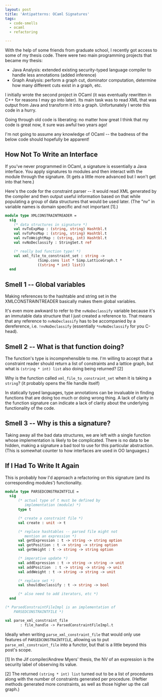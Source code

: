 ```yaml
---
layout: post
title: 'Antipatterns: OCaml Signatures'
tags:
  - code-smells
  - ocaml
  - refactoring

---
```


With the help of some friends from graduate school, I recently got access to some of my thesis code.  There were two main programming projects that became my thesis:

* Java Analysis: extended existing security-typed language compiler to handle less annotations (added inference)
* Graph Analysis: perform a graph cut, dominator computation, determine how many different cuts exist in a graph, etc.

I initially wrote the second project in OCaml (it was eventually rewritten in C++ for reasons I may go into later).  Its main task was to read XML that was output from Java and transform it into a graph.  Unfortunately I wrote this code in a hurry.

Going through old code is liberating: no matter how great I think that my code is great now, it sure was awful two years ago!

I'm not going to assume any knowledge of OCaml -- the badness of the below code should hopefully be apparent!

## How Not To Write an Interface

If you've never programmed in OCaml, a signature is essentially a Java interface.  You apply signatures to modules and then interact with the module through the signature.  (It gets a little more advanced but I won't get into that here.)

Here's the code for the constraint parser -- it would read XML generated by the compiler and then output useful information based on that while populating a group of data structures that would be used later.  (The "nv" in variable names is domain specific and not important [1].)

```ocaml
module type XMLCONSTRAINTREADER =
  sig
    (* data structures in signature *)
    val nvToExpMap : (string, string) Hashtbl.t
    val nvToPosMap : (string, string) Hashtbl.t
    val nvToWeightMap : (string, int) Hashtbl.t
    val nvNoDeclassify : StringSet.t ref

    (* really bad function type! *)
    val xml_file_to_constraint_set : string ->
               (Simp.cons list * Simp.LatticeGraph.t *
               ((string * int) list))
  end
```

## Smell 1 -- Global variables

Making references to the hashtable and string set in the XMLCONSTRAINTREADER basically makes them global variables.

It's even more awkward to refer to the `nvNoDeclassify` variable because it's an immutable data structure that I just created a reference to.  That means that any reference to `nvNoDeclassify` has to be accompanied by a dereference, i.e. `!nvNoDeclassify` (essentially `*nvNoDeclassify` for you C-head).

## Smell 2 -- What is that function doing?

The function's type is incomprehensible to me.  I'm willing to accept that a constraint reader should return a list of constraints and a lattice graph, but what is `(string * int) list` also doing being returned? [2]

Why is the function called `xml_file_to_constraint_set` when it is taking a `string`?  (it probably opens the file handle itself)</li>

In statically typed languages, type annotations can be invaluable in finding functions that are doing too much or doing wrong thing.  A lack of clarity in the function signature can indicate a lack of clarity about the underlying functionality of the code.

## Smell 3 -- Why is this a signature?

Taking away all the bad data structures, we are left with a single function whose implementation is likely to be complicated.  There is no data to be hidden, making a signature a bad tool to use for this particular abstraction.  (This is somewhat counter to how interfaces are used in OO languages.)

## If I Had To Write It Again

This is probably how I'd approach a refactoring on this signature (and its corresponding modules') functionality.

```ocaml
module type PARSEDCONSTRAINTFILE =
  sig
      (* actual type of t must be defined by
         implementation (module) *)
      type t

      (* create a constraint file *)
      val create : unit -> t

      (* replace hashtables -- parsed file might not
         mention an expression *)
      val getExpression : t -> string -> string option
      val getPosition : t -> string -> string option
      val getWeight : t -> string -> string option

      (* imperative update *)
      val addExpression : t -> string -> string -> unit
      val addPosition  : t -> string -> string -> unit
      val addWeight : t -> string -> string -> unit

      (* replace set *)
      val shouldDeclassify : t -> string -> bool

      (* also need to add iterators, etc *)
  end

(* ParsedConstraintFileImpl is an implementation of
    PARSEDCONSTRAINTFILE *)

val parse_xml_constraint_file
       : file_handle -> ParsedConstraintFileImpl.t
```

Ideally when writing `parse_xml_constraint_file` that would only use features of `PARSEDCONSTRAINTFILE`, allowing us to put `parse_xml_constraint_file` into a functor, but that is a little beyond this post's scope.

[1] In the Jif compiler/Andrew Myers' thesis, the NV of an expression is the security label  of observing its value.

[2]  The returned `(string * int) list` turned out to be a list of procedures along with the number of constraints generated per procedure.  (Heftier methods generated more constraints, as well as those higher up the call graph.)

